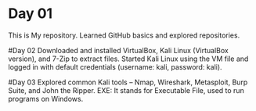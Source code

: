 # Day 01
This is My repository. 
Learned GitHub basics and explored repositories.

#Day 02
Downloaded and installed VirtualBox, Kali Linux (VirtualBox version), and 7-Zip to extract files.
Started Kali Linux using the VM file and logged in with default credentials (username: kali, password: kali).


#Day 03
Explored common Kali tools – Nmap, Wireshark, Metasploit, Burp Suite, and John the Ripper.
EXE: It stands for Executable File, used to run programs on Windows.

